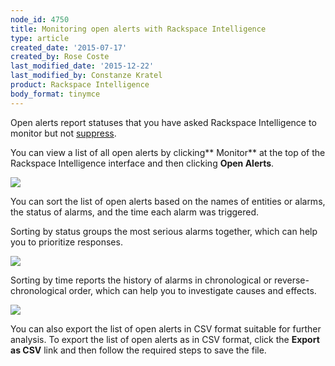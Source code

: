 ```yaml
---
node_id: 4750
title: Monitoring open alerts with Rackspace Intelligence
type: article
created_date: '2015-07-17'
created_by: Rose Coste
last_modified_date: '2015-12-22'
last_modified_by: Constanze Kratel
product: Rackspace Intelligence
body_format: tinymce
---
```


Open alerts report statuses that you have asked Rackspace Intelligence
to monitor but not
[suppress](/howto/working-with-notification-suppressions-in-rackspace-intelligence).

You can view a list of all open alerts by clicking** Monitor** at the
top of the Rackspace Intelligence interface and then clicking **Open
Alerts**.

![](/knowledge_center/sites/default/files/field/image/intelligence-monitor-openalerts.png)

You can sort the list of open alerts based on the names of entities or
alarms, the status of alarms, and the time each alarm was triggered.

Sorting by status groups the most serious alarms together, which can
help you to prioritize responses.

![](/knowledge_center/sites/default/files/field/image/intelligence-monitor-openalerts-sortbystatus.png)

Sorting by time reports the history of alarms in chronological or
reverse-chronological order, which can help you to investigate causes
and effects.

![](/knowledge_center/sites/default/files/field/image/intelligence-monitor-openalerts-sortbytime.png)

You can also export the list of open alerts in CSV format suitable for
further analysis. To export the list of open alerts as in CSV format,
click the **Export as CSV** link and then follow the required steps to
save the file.

